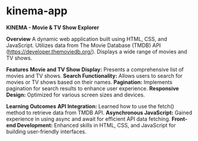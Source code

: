 # kinema-app
**KINEMA - Movie & TV Show Explorer**

**Overview**
A dynamic web application built using HTML, CSS, and JavaScript.
Utilizes data from The Movie Database (TMDB) API (https://developer.themoviedb.org/).
Displays a wide range of movies and TV shows.

**Features**
**Movie and TV Show Display:** Presents a comprehensive list of movies and TV shows.
**Search Functionality:** Allows users to search for movies or TV shows based on their names.
**Pagination:** Implements pagination for search results to enhance user experience.
**Responsive Design:** Optimized for various screen sizes and devices.

**Learning Outcomes**
**API Integration:** Learned how to use the fetch() method to retrieve data from TMDB API.
**Asynchronous JavaScript:** Gained experience in using async and await for efficient API data fetching.
**Front-end Development:** Enhanced skills in HTML, CSS, and JavaScript for building user-friendly interfaces.
